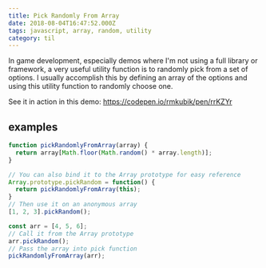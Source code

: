 ```yaml
---
title: Pick Randomly From Array
date: 2018-08-04T16:47:52.000Z
tags: javascript, array, random, utility
category: til
---
```


In game development, especially demos where I'm not using a full library or framework, a very useful utility function is to randomly pick from a set of options. I usually accomplish this by defining an array of the options and using this utility function to randomly choose one.

See it in action in this demo: https://codepen.io/rmkubik/pen/rrKZYr

## examples

```javascript
function pickRandomlyFromArray(array) {
  return array[Math.floor(Math.random() * array.length)];
}

// You can also bind it to the Array prototype for easy reference
Array.prototype.pickRandom = function() {
  return pickRandomlyFromArray(this);
}
// Then use it on an anonymous array
[1, 2, 3].pickRandom();

const arr = [4, 5, 6];
// Call it from the Array prototype
arr.pickRandom();
// Pass the array into pick function
pickRandomlyFromArray(arr);
```
